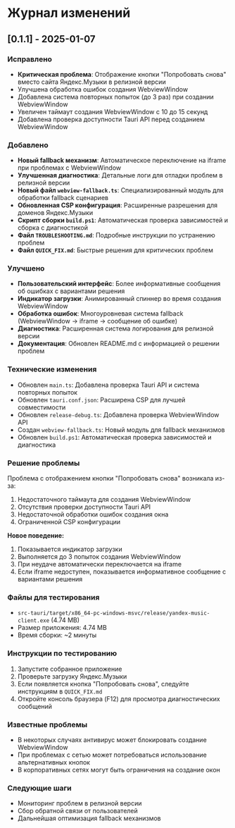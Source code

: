 # Журнал изменений

## [0.1.1] - 2025-01-07

### Исправлено
- **Критическая проблема**: Отображение кнопки "Попробовать снова" вместо сайта Яндекс.Музыки в релизной версии
- Улучшена обработка ошибок создания WebviewWindow
- Добавлена система повторных попыток (до 3 раз) при создании WebviewWindow
- Увеличен таймаут создания WebviewWindow с 10 до 15 секунд
- Добавлена проверка доступности Tauri API перед созданием WebviewWindow

### Добавлено
- **Новый fallback механизм**: Автоматическое переключение на iframe при проблемах с WebviewWindow
- **Улучшенная диагностика**: Детальные логи для отладки проблем в релизной версии
- **Новый файл `webview-fallback.ts`**: Специализированный модуль для обработки fallback сценариев
- **Обновленная CSP конфигурация**: Расширенные разрешения для доменов Яндекс.Музыки
- **Скрипт сборки `build.ps1`**: Автоматическая проверка зависимостей и сборка с диагностикой
- **Файл `TROUBLESHOOTING.md`**: Подробные инструкции по устранению проблем
- **Файл `QUICK_FIX.md`**: Быстрые решения для критических проблем

### Улучшено
- **Пользовательский интерфейс**: Более информативные сообщения об ошибках с вариантами решения
- **Индикатор загрузки**: Анимированный спиннер во время создания WebviewWindow
- **Обработка ошибок**: Многоуровневая система fallback (WebviewWindow → iframe → сообщение об ошибке)
- **Диагностика**: Расширенная система логирования для релизной версии
- **Документация**: Обновлен README.md с информацией о решении проблем

### Технические изменения
- Обновлен `main.ts`: Добавлена проверка Tauri API и система повторных попыток
- Обновлен `tauri.conf.json`: Расширена CSP для лучшей совместимости
- Обновлен `release-debug.ts`: Добавлена проверка WebviewWindow API
- Создан `webview-fallback.ts`: Новый модуль для fallback механизмов
- Обновлен `build.ps1`: Автоматическая проверка зависимостей и диагностика

### Решение проблемы
Проблема с отображением кнопки "Попробовать снова" возникала из-за:
1. Недостаточного таймаута для создания WebviewWindow
2. Отсутствия проверки доступности Tauri API
3. Недостаточной обработки ошибок создания окна
4. Ограниченной CSP конфигурации

**Новое поведение:**
1. Показывается индикатор загрузки
2. Выполняется до 3 попыток создания WebviewWindow
3. При неудаче автоматически переключается на iframe
4. Если iframe недоступен, показывается информативное сообщение с вариантами решения

### Файлы для тестирования
- `src-tauri/target/x86_64-pc-windows-msvc/release/yandex-music-client.exe` (4.74 MB)
- Размер приложения: 4.74 MB
- Время сборки: ~2 минуты

### Инструкции по тестированию
1. Запустите собранное приложение
2. Проверьте загрузку Яндекс.Музыки
3. Если появляется кнопка "Попробовать снова", следуйте инструкциям в `QUICK_FIX.md`
4. Откройте консоль браузера (F12) для просмотра диагностических сообщений

### Известные проблемы
- В некоторых случаях антивирус может блокировать создание WebviewWindow
- При проблемах с сетью может потребоваться использование альтернативных кнопок
- В корпоративных сетях могут быть ограничения на создание окон

### Следующие шаги
- Мониторинг проблем в релизной версии
- Сбор обратной связи от пользователей
- Дальнейшая оптимизация fallback механизмов
